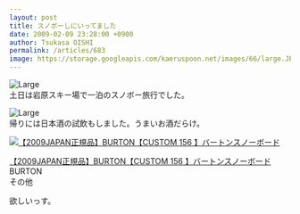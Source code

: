 ```yaml
---
layout: post
title: スノボーしにいってました
date: 2009-02-09 23:28:00 +0900
author: Tsukasa OISHI
permalink: /articles/683
image: https://storage.googleapis.com/kaeruspoon.net/images/66/large.JPG?1300878663
---
```



![Large](https://storage.googleapis.com/kaeruspoon.net/images/66/large.JPG?1300878663)  
土日は岩原スキー場で一泊のスノボー旅行でした。  

![Large](https://storage.googleapis.com/kaeruspoon.net/images/67/large.JPG?1300878674)  
帰りには日本酒の試飲もしました。うまいお酒だらけ。  

 [![【2009JAPAN正規品】BURTON【CUSTOM 156 】バートンスノーボード](https://images-na.ssl-images-amazon.com/images/I/41sUC8oPQ%2BL._SL160_.jpg "【2009JAPAN正規品】BURTON【CUSTOM 156 】バートンスノーボード")](http://www.amazon.co.jp/Burton-%E3%83%90%E3%83%BC%E3%83%88%E3%83%B3-%E3%80%902009JAPAN%E6%AD%A3%E8%A6%8F%E5%93%81%E3%80%91BURTON%E3%80%90CUSTOM-156-%E3%80%91%E3%83%90%E3%83%BC%E3%83%88%E3%83%B3%E3%82%B9%E3%83%8E%E3%83%BC%E3%83%9C%E3%83%BC%E3%83%89/dp/B001OK9MPE%3FSubscriptionId%3DAKIAIKJECTBTL3JTYTKA%26tag%3Dkaeruspoon-22%26linkCode%3Dxm2%26camp%3D2025%26creative%3D165953%26creativeASIN%3DB001OK9MPE)  

 [【2009JAPAN正規品】BURTON【CUSTOM 156 】バートンスノーボード](http://www.amazon.co.jp/Burton-%E3%83%90%E3%83%BC%E3%83%88%E3%83%B3-%E3%80%902009JAPAN%E6%AD%A3%E8%A6%8F%E5%93%81%E3%80%91BURTON%E3%80%90CUSTOM-156-%E3%80%91%E3%83%90%E3%83%BC%E3%83%88%E3%83%B3%E3%82%B9%E3%83%8E%E3%83%BC%E3%83%9C%E3%83%BC%E3%83%89/dp/B001OK9MPE%3FSubscriptionId%3DAKIAIKJECTBTL3JTYTKA%26tag%3Dkaeruspoon-22%26linkCode%3Dxm2%26camp%3D2025%26creative%3D165953%26creativeASIN%3DB001OK9MPE)  
BURTON  
その他  

欲しいっす。  
